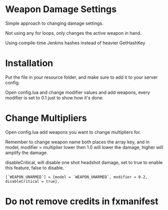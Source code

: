 
# Weapon Damage Settings
Simple approach to changing damage settings.

Not using any for loops, only changes the active weapon in hand.

Using compile-time Jenkins hashes instead of heavier GetHashKey

# Installation
Put the file in your resource folder, and make sure to add it to your server config.

Open config.lua and change modifier values and add weapons, every modifier is set to 0.1 just to show how it's done.

# Change Multipliers
Open config.lua add weapons you want to change multipliers for.

Remember to change weapon name both places the array key, and in model, modifier = multiplier lower then 1.0 will lower the damage, higher will amplify the damage.

disableCritical, will disable one shot headshot damage, set to true to enable this feature, false to disable.

    [`WEAPON_UNARMED`] = {model = `WEAPON_UNARMED`, modifier = 0.2, disableCritical = true},
# Do not remove credits in fxmanifest
